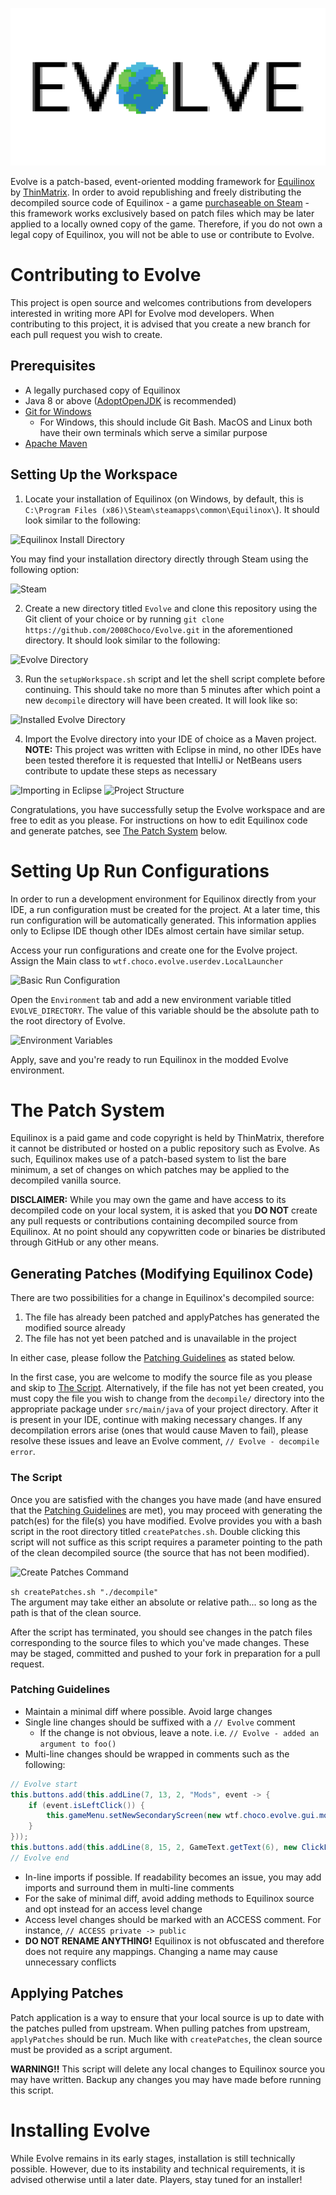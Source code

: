 <p align="center">
    <img src="branding/evolve_logo_512.png" alt="Evolve Logo">
</p>

Evolve is a patch-based, event-oriented modding framework for [Equilinox](https://equilinox.com/) by [ThinMatrix](https://twitter.com/ThinMatrix/). In order to avoid republishing and freely distributing the decompiled source code of Equilinox - a game [purchaseable on Steam](https://store.steampowered.com/app/853550/) - this framework works exclusively based on patch files which may be later applied to a locally owned copy of the game. Therefore, if you do not own a legal copy of Equilinox, you will not be able to use or contribute to Evolve.

# Contributing to Evolve
This project is open source and welcomes contributions from developers interested in writing more API for Evolve mod developers. When contributing to this project, it is advised that you create a new branch for each pull request you wish to create.

## Prerequisites
- A legally purchased copy of Equilinox
- Java 8 or above ([AdoptOpenJDK](adoptopenjdk.net/) is recommended)
- [Git for Windows](https://git-scm.com/book/en/v2/Getting-Started-Installing-Git)
  * For Windows, this should include Git Bash. MacOS and Linux both have their own terminals which serve a similar purpose
- [Apache Maven](http://maven.apache.org/download.cgi)

## Setting Up the Workspace
1. Locate your installation of Equilinox (on Windows, by default, this is `C:\Program Files (x86)\Steam\steamapps\common\Equilinox\`). It should look similar to the following:

![Equilinox Install Directory](https://i.imgur.com/dzQolLM.png)

You may find your installation directory directly through Steam using the following option:

![Steam](https://i.imgur.com/s2Amope.png)

2. Create a new directory titled `Evolve` and clone this repository using the Git client of your choice or by running `git clone https://github.com/2008Choco/Evolve.git` in the aforementioned directory. It should look similar to the following:

![Evolve Directory](https://i.imgur.com/MjzI6Gk.png)

3. Run the `setupWorkspace.sh` script and let the shell script complete before continuing. This should take no more than 5 minutes after which point a new `decompile` directory will have been created. It will look like so:

![Installed Evolve Directory](https://i.imgur.com/A1tvc9F.png)

4. Import the Evolve directory into your IDE of choice as a Maven project. **NOTE:** This project was written with Eclipse in mind, no other IDEs have been tested therefore it is requested that IntelliJ or NetBeans users contribute to update these steps as necessary

![Importing in Eclipse](https://i.imgur.com/U7laokK.png)
![Project Structure](https://i.imgur.com/Id95wf1.png)

Congratulations, you have successfully setup the Evolve workspace and are free to edit as you please. For instructions on how to edit Equilinox code and generate patches, see [The Patch System](#The-Patch-System) below.

# Setting Up Run Configurations
In order to run a development environment for Equilinox directly from your IDE, a run configuration must be created for the project. At a later time, this run configuration will be automatically generated. This information applies only to Eclipse IDE though other IDEs almost certain have similar setup.

Access your run configurations and create one for the Evolve project. Assign the Main class to `wtf.choco.evolve.userdev.LocalLauncher`

![Basic Run Configuration](https://i.imgur.com/lrRA3gZ.png)

Open the `Environment` tab and add a new environment variable titled `EVOLVE_DIRECTORY`. The value of this variable should be the absolute path to the root directory of Evolve.

![Environment Variables](https://i.imgur.com/1tQqn1a.png)

Apply, save and you're ready to run Equilinox in the modded Evolve environment.

# The Patch System
Equilinox is a paid game and code copyright is held by ThinMatrix, therefore it cannot be distributed or hosted on a public repository such as Evolve. As such, Equilinox makes use of a patch-based system to list the bare minimum, a set of changes on which patches may be applied to the decompiled vanilla source.

**DISCLAIMER:** While you may own the game and have access to its decompiled code on your local system, it is asked that you **DO NOT** create any pull requests or contributions containing decompiled source from Equilinox. At no point should any copywritten code or binaries be distributed through GitHub or any other means.

## Generating Patches (Modifying Equilinox Code)
There are two possibilities for a change in Equilinox's decompiled source:
1. The file has already been patched and applyPatches has generated the modified source already
2. The file has not yet been patched and is unavailable in the project

In either case, please follow the [Patching Guidelines](#Patching-Guidelines) as stated below.

In the first case, you are welcome to modify the source file as you please and skip to [The Script](#The-Script). Alternatively, if the file has not yet been created, you must copy the file you wish to change from the `decompile/` directory into the appropriate package under `src/main/java` of your project directory. After it is present in your IDE, continue with making necessary changes. If any decompilation errors arise (ones that would cause Maven to fail), please resolve these issues and leave an Evolve comment, `// Evolve - decompile error`.

### The Script
Once you are satisfied with the changes you have made (and have ensured that the [Patching Guidelines](#Patching-Guidelines) are met), you may proceed with generating the patch(es) for the file(s) you have modified. Evolve provides you with a bash script in the root directory titled `createPatches.sh`. Double clicking this script will not suffice as this script requires a parameter pointing to the path of the clean decompiled source (the source that has not been modified).

![Create Patches Command](https://i.imgur.com/2kNT5y3.png)

`sh createPatches.sh "./decompile"`  
The argument may take either an absolute or relative path... so long as the path is that of the clean source.

After the script has terminated, you should see changes in the patch files corresponding to the source files to which you've made changes. These may be staged, committed and pushed to your fork in preparation for a pull request.

### Patching Guidelines
- Maintain a minimal diff where possible. Avoid large changes
- Single line changes should be suffixed with a `// Evolve` comment
  - If the change is not obvious, leave a note. i.e. `// Evolve - added an argument to foo()`
- Multi-line changes should be wrapped in comments such as the following:
```java
// Evolve start
this.buttons.add(this.addLine(7, 13, 2, "Mods", event -> {
    if (event.isLeftClick()) {
        this.gameMenu.setNewSecondaryScreen(new wtf.choco.evolve.gui.mods.ModPanelGui(gameMenu));
    }
}));
this.buttons.add(this.addLine(8, 15, 2, GameText.getText(6), new ClickListener() {
// Evolve end
```
- In-line imports if possible. If readability becomes an issue, you may add imports and surround them in multi-line comments
- For the sake of minimal diff, avoid adding methods to Equilinox source and opt instead for an access level change
- Access level changes should be marked with an ACCESS comment. For instance, `// ACCESS private -> public`
- **DO NOT RENAME ANYTHING!** Equilinox is not obfuscated and therefore does not require any mappings. Changing a name may cause unnecessary conflicts

## Applying Patches
Patch application is a way to ensure that your local source is up to date with the patches pulled from upstream. When pulling patches from upstream, `applyPatches` should be run. Much like with `createPatches`, the clean source must be provided as a script argument.

**WARNING!!** This script will delete any local changes to Equilinox source you may have written. Backup any changes you may have made before running this script.

# Installing Evolve
While Evolve remains in its early stages, installation is still technically possible. However, due to its instability and technical requirements, it is advised otherwise until a later date. Players, stay tuned for an installer!
